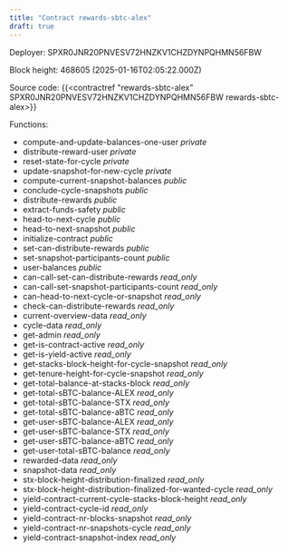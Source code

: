 ```yaml
---
title: "Contract rewards-sbtc-alex"
draft: true
---
```

Deployer: SPXR0JNR20PNVESV72HNZKV1CHZDYNPQHMN56FBW


 



Block height: 468605 (2025-01-16T02:05:22.000Z)

Source code: {{<contractref "rewards-sbtc-alex" SPXR0JNR20PNVESV72HNZKV1CHZDYNPQHMN56FBW rewards-sbtc-alex>}}

Functions:

* compute-and-update-balances-one-user _private_
* distribute-reward-user _private_
* reset-state-for-cycle _private_
* update-snapshot-for-new-cycle _private_
* compute-current-snapshot-balances _public_
* conclude-cycle-snapshots _public_
* distribute-rewards _public_
* extract-funds-safety _public_
* head-to-next-cycle _public_
* head-to-next-snapshot _public_
* initialize-contract _public_
* set-can-distribute-rewards _public_
* set-snapshot-participants-count _public_
* user-balances _public_
* can-call-set-can-distribute-rewards _read_only_
* can-call-set-snapshot-participants-count _read_only_
* can-head-to-next-cycle-or-snapshot _read_only_
* check-can-distribute-rewards _read_only_
* current-overview-data _read_only_
* cycle-data _read_only_
* get-admin _read_only_
* get-is-contract-active _read_only_
* get-is-yield-active _read_only_
* get-stacks-block-height-for-cycle-snapshot _read_only_
* get-tenure-height-for-cycle-snapshot _read_only_
* get-total-balance-at-stacks-block _read_only_
* get-total-sBTC-balance-ALEX _read_only_
* get-total-sBTC-balance-STX _read_only_
* get-total-sBTC-balance-aBTC _read_only_
* get-user-sBTC-balance-ALEX _read_only_
* get-user-sBTC-balance-STX _read_only_
* get-user-sBTC-balance-aBTC _read_only_
* get-user-total-sBTC-balance _read_only_
* rewarded-data _read_only_
* snapshot-data _read_only_
* stx-block-height-distribution-finalized _read_only_
* stx-block-height-distribution-finalized-for-wanted-cycle _read_only_
* yield-contract-current-cycle-stacks-block-height _read_only_
* yield-contract-cycle-id _read_only_
* yield-contract-nr-blocks-snapshot _read_only_
* yield-contract-nr-snapshots-cycle _read_only_
* yield-contract-snapshot-index _read_only_
